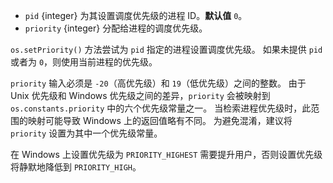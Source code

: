 <!-- YAML
added: v10.10.0
-->

* `pid` {integer} 为其设置调度优先级的进程 ID。**默认值** `0`。
* `priority` {integer} 分配给进程的调度优先级。

`os.setPriority()` 方法尝试为 `pid` 指定的进程设置调度优先级。 
如果未提供 `pid` 或者为 `0`，则使用当前进程的优先级。

`priority` 输入必须是 `-20`（高优先级）和 `19`（低优先级）之间的整数。 
由于 Unix 优先级和 Windows 优先级之间的差异，`priority` 会被映射到 `os.constants.priority` 中的六个优先级常量之一。 
当检索进程优先级时，此范围的映射可能导致 Windows 上的返回值略有不同。 
为避免混淆，建议将 `priority` 设置为其中一个优先级常量。

在 Windows 上设置优先级为 `PRIORITY_HIGHEST` 需要提升用户，否则设置优先级将静默地降低到 `PRIORITY_HIGH`。

